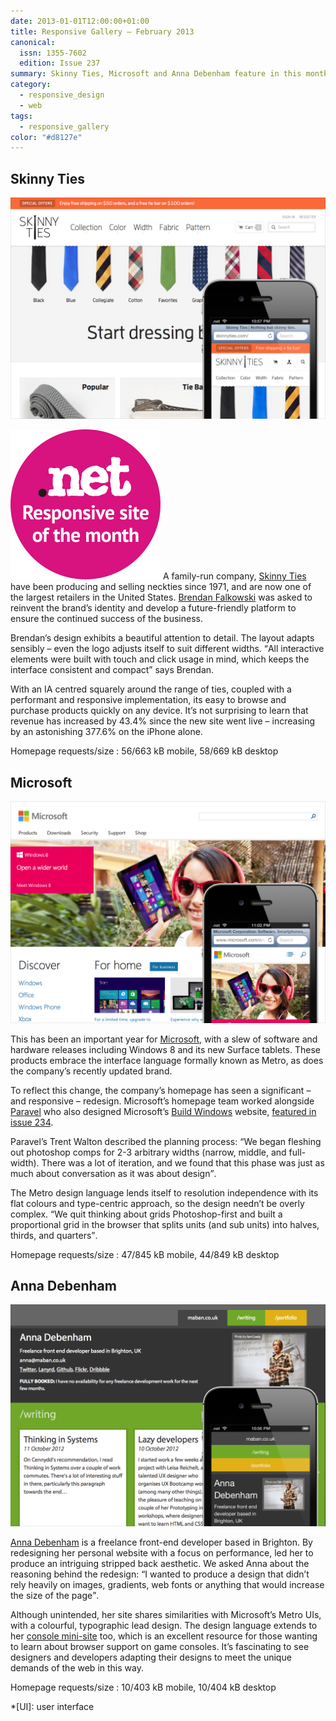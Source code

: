 ```yaml
---
date: 2013-01-01T12:00:00+01:00
title: Responsive Gallery – February 2013
canonical:
  issn: 1355-7602
  edition: Issue 237
summary: Skinny Ties, Microsoft and Anna Debenham feature in this month’s responsive recommendations.
category:
  - responsive_design
  - web
tags:
  - responsive_gallery
color: "#d8127e"
---
```


## Skinny Ties

![Skinny Ties homepage on a mobile phone with a screenshot of the desktop layout behind.](../media/2013/001/a1/skinny_ties.png)

![Responsive site of the month](../media/2012/143/a2/site_of_the_month.svg) A family-run company, [Skinny Ties][1] have been producing and selling neckties since 1971, and are now one of the largest retailers in the United States. [Brendan Falkowski][2] was asked to reinvent the brand’s identity and develop a future-friendly platform to ensure the continued success of the business.

Brendan’s design exhibits a beautiful attention to detail. The layout adapts sensibly – even the logo adjusts itself to suit different widths. <q>All interactive elements were built with touch and click usage in mind, which keeps the interface consistent and compact</q> says Brendan.

With an IA centred squarely around the range of ties, coupled with a performant and responsive implementation, its easy to browse and purchase products quickly on any device. It’s not surprising to learn that revenue has increased by 43.4% since the new site went live – increasing by an astonishing 377.6% on the iPhone alone.

Homepage requests/size
: 56/663 kB mobile, 58/669 kB desktop

## Microsoft

![Microsoft homepage on a mobile phone with a screenshot of the desktop layout behind.](../media/2013/001/a1/microsoft.png)

This has been an important year for [Microsoft][3], with a slew of software and hardware releases including Windows 8 and its new Surface tablets. These products embrace the interface language formally known as Metro, as does the company’s recently updated brand.

To reflect this change, the company’s homepage has seen a significant – and responsive – redesign. Microsoft’s homepage team worked alongside [Paravel][4] who also designed Microsoft’s [Build Windows][5] website, [featured in issue 234][6].

Paravel’s Trent Walton described the planning process: <q>We began fleshing out photoshop comps for 2-3 arbitrary widths (narrow, middle, and full-width). There was a lot of iteration, and we found that this phase was just as much about conversation as it was about design</q>.

The Metro design language lends itself to resolution independence with its flat colours and type-centric approach, so the design needn’t be overly complex. <q>We quit thinking about grids Photoshop-first and built a proportional grid in the browser that splits units (and sub units) into halves, thirds, and quarters</q>.

Homepage requests/size
: 47/845 kB mobile, 44/849 kB desktop

## Anna Debenham

![Anna Debenham’s homepage on a mobile phone with a screenshot of the desktop layout behind.](../media/2013/001/a1/anna_debenham.png)

[Anna Debenham][7] is a freelance front-end developer based in Brighton. By redesigning her personal website with a focus on performance, led her to produce an intriguing stripped back aesthetic. We asked Anna about the reasoning behind the redesign: <q>I wanted to produce a design that didn’t rely heavily on images, gradients, web fonts or anything that would increase the size of the page</q>.

Although unintended, her site shares similarities with Microsoft’s Metro UIs, with a colourful, typographic lead design. The design language extends to her [console mini-site][8] too, which is an excellent resource for those wanting to learn about browser support on game consoles. It’s fascinating to see designers and developers adapting their designs to meet the unique demands of the web in this way.

Homepage requests/size
: 10/403 kB mobile, 10/404 kB desktop

[1]: https://skinnyties.com
[2]: https://gravitydept.com
[3]: https://microsoft.com
[4]: https://paravelinc.com
[5]: https://buildwindows.com
[6]: /2012/283/a2/responsive_gallery/#build
[7]: https://www.maban.co.uk
[8]: https://console.maban.co.uk

*[UI]: user interface
